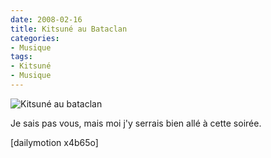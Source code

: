 ```yaml
---
date: 2008-02-16
title: Kitsuné au Bataclan
categories:
- Musique
tags:
- Kitsuné
- Musique
---
```

<img src="https://dlgjp9x71cipk.cloudfront.net/2008/02/kitsunebataclan.png" alt="Kitsuné au bataclan" />

Je sais pas vous, mais moi j'y serrais bien allé à cette soirée.

<!--more-->

[dailymotion x4b65o]
